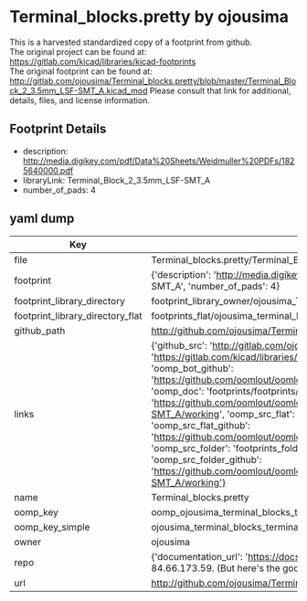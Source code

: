 # Terminal_blocks.pretty by ojousima  
This is a harvested standardized copy of a footprint from github.  
The original project can be found at:  
https://gitlab.com/kicad/libraries/kicad-footprints  
The original footprint can be found at:
http://gitlab.com/ojousima/Terminal_blocks.pretty/blob/master/Terminal_Block_2_3.5mm_LSF-SMT_A.kicad_mod
Please consult that link for additional, details, files, and license information.  
## Footprint Details
* description: http://media.digikey.com/pdf/Data%20Sheets/Weidmuller%20PDFs/1825640000.pdf  
* libraryLink: Terminal_Block_2_3.5mm_LSF-SMT_A  
* number_of_pads: 4  
## yaml dump  
| Key | Value |  
| --- | --- |  
| file | Terminal_blocks.pretty/Terminal_Block_2_3.5mm_LSF-SMT_A.kicad_mod |  
| footprint | {'description': 'http://media.digikey.com/pdf/Data%20Sheets/Weidmuller%20PDFs/1825640000.pdf', 'libraryLink': 'Terminal_Block_2_3.5mm_LSF-SMT_A', 'number_of_pads': 4} |  
| footprint_library_directory | footprint_library_owner/ojousima_Terminal_blocks.pretty |  
| footprint_library_directory_flat | footprints_flat/ojousima_terminal_blocks_terminal_block_2_3_5mm_lsf_smt_a/working |  
| github_path | http://github.com/ojousima/Terminal_blocks.pretty/blob/master/Terminal_Block_2_3.5mm_LSF-SMT_A.kicad_mod |  
| links | {'github_src': 'http://gitlab.com/ojousima/Terminal_blocks.pretty/blob/master/Terminal_Block_2_3.5mm_LSF-SMT_A.kicad_mod', 'github_src_repo': 'https://gitlab.com/kicad/libraries/kicad-footprints', 'oomp_bot': 'footprints/ojousima_terminal_blocks_terminal_block_2_3_5mm_lsf_smt_a/working', 'oomp_bot_github': 'https://github.com/oomlout/oomlout_oomp_footprint_bot/tree/main/footprints/ojousima_terminal_blocks_terminal_block_2_3_5mm_lsf_smt_a/working', 'oomp_doc': 'footprints/footprints/ojousima/Terminal_blocks/Terminal_Block_2_3.5mm_LSF-SMT_A/working/', 'oomp_doc_github': 'https://github.com/oomlout/oomlout_oomp_footprint_doc/tree/main/footprints/footprints/ojousima/Terminal_blocks/Terminal_Block_2_3.5mm_LSF-SMT_A/working', 'oomp_src_flat': 'footprints_flat/footprints_flat/ojousima_terminal_blocks_terminal_block_2_3_5mm_lsf_smt_a/working', 'oomp_src_flat_github': 'https://github.com/oomlout/oomlout_oomp_footprint_src/tree/main/footprints_flat/ojousima_terminal_blocks_terminal_block_2_3_5mm_lsf_smt_a/working', 'oomp_src_folder': 'footprints_folder/footprints_folder/ojousima/Terminal_blocks/Terminal_Block_2_3.5mm_LSF-SMT_A/working', 'oomp_src_folder_github': 'https://github.com/oomlout/oomlout_oomp_footprint_src/tree/main/footprints_folder/ojousima/Terminal_blocks/Terminal_Block_2_3.5mm_LSF-SMT_A/working'} |  
| name | Terminal_blocks.pretty |  
| oomp_key | oomp_ojousima_terminal_blocks_terminal_block_2_3_5mm_lsf_smt_a |  
| oomp_key_simple | ojousima_terminal_blocks_terminal_block_2_3_5mm_lsf_smt_a |  
| owner | ojousima |  
| repo | {'documentation_url': 'https://docs.github.com/rest/overview/resources-in-the-rest-api#rate-limiting', 'message': "API rate limit exceeded for 84.66.173.59. (But here's the good news: Authenticated requests get a higher rate limit. Check out the documentation for more details.)"} |  
| url | http://github.com/ojousima/Terminal_blocks.pretty |  


